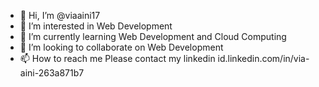 - 👋 Hi, I’m @viaaini17
- 👀 I’m interested in Web Development
- 🌱 I’m currently learning Web Development and Cloud Computing
- 💞️ I’m looking to collaborate on Web Development
- 📫 How to reach me Please contact my linkedin id.linkedin.com/in/via-aini-263a871b7

<!---
viaaini17/viaaini17 is a ✨ special ✨ repository because its `README.md` (this file) appears on your GitHub profile.
You can click the Preview link to take a look at your changes.
--->
